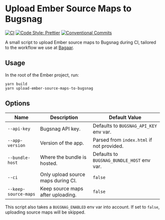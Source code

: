 # Upload Ember Source Maps to Bugsnag

[![CI](https://github.com/bagaar/upload-ember-source-maps-to-bugsnag/workflows/CI/badge.svg)](https://github.com/bagaar/upload-ember-source-maps-to-bugsnag/actions?query=workflow%3ACI)
[![Code Style: Prettier](https://img.shields.io/badge/code_style-prettier-ff69b4.svg)](https://github.com/prettier/prettier)
[![Conventional Commits](https://img.shields.io/badge/Conventional%20Commits-1.0.0-yellow.svg)](https://conventionalcommits.org)

A small script to upload Ember source maps to Bugsnag during CI, tailored to the
workflow we use at [Bagaar](https://www.bagaar.be/).

## Usage

In the root of the Ember project, run:

```shell
yarn build
yarn upload-ember-source-maps-to-bugsnag
```

## Options

| Name                 | Description                        | Default Value                              |
| -------------------- | ---------------------------------- | ------------------------------------------ |
| `--api-key`          | Bugsnag API key.                   | Defaults to `BUGSNAG_API_KEY` env var.     |
| `--app-version`      | Version of the app.                | Parsed from `index.html` if not provided.  |
| `--bundle-host`      | Where the bundle is hosted.        | Defaults to `BUGSNAG_BUNDLE_HOST` env var. |
| `--ci`               | Only upload source maps during CI. | `false`                                    |
| `--keep-source-maps` | Keep source maps after uploading.  | `false`                                    |

This script also takes a `BUGSNAG_ENABLED` env var into account. If set to
`false`, uploading source maps will be skipped.
